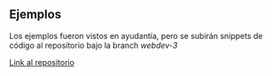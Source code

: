 ## Ejemplos

Los ejemplos fueron vistos en ayudantía, pero se subirán snippets de código al repositorio bajo la branch <em>webdev-3</em>

[Link al repositorio](https://github.com/JoseTomasSilvaZ/web-dev-ayudantia) 